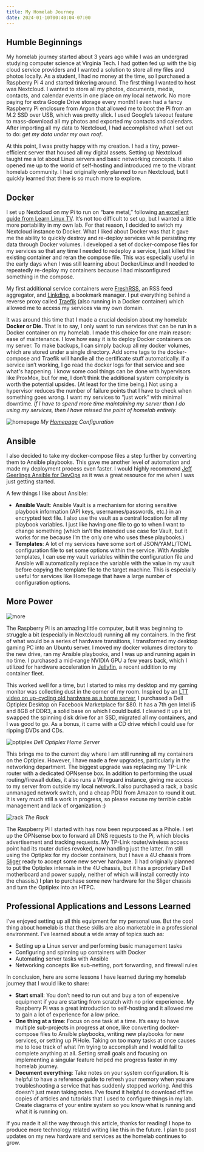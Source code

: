 ```yaml
---
title: My Homelab Journey
date: 2024-01-10T00:40:04-07:00
---
```


## Humble Beginnings

My homelab journey started about 3 years ago while I was an undergrad studying computer science at Virginia Tech. I had gotten fed up with the big cloud service providers and I wanted a solution to store all my files and photos locally. As a student, I had no money at the time, so I purchased a Raspberry Pi 4 and started tinkering around. The first thing I wanted to host was Nextcloud. I wanted to store all my photos, documents, media, contacts, and calendar events in one place on my local network. No more paying for extra Google Drive storage every month! I even had a fancy Raspberry Pi enclosure from Argon that allowed me to boot the Pi from an M.2 SSD over USB, which was pretty slick. I used Google’s takeout feature to mass-download all my photos and exported my contacts and calendars. After importing all my data to Nextcloud, I had accomplished what I set out to do: *get my data under my own roof*.

At this point, I was pretty happy with my creation. I had a tiny, power-efficient server that housed all my digital assets. Setting up Nextcloud taught me a lot about Linux servers and basic networking concepts. It also opened me up to the world of self-hosting and introduced me to the vibrant homelab community. I had originally only planned to run Nextcloud, but I quickly learned that there is so much more to explore. 

## Docker

I set up Nextcloud on my Pi to run on “bare metal,” following [an excellent guide from Learn Linux TV](https://www.youtube.com/watch?v=y4dtcr2NL5M). It’s not too difficult to set up, but I wanted a little more portability in my own lab. For that reason, I decided to switch my Nextcloud instance to Docker. What I liked about Docker was that it gave me the ability to quickly destroy and re-deploy services while persisting my data through Docker volumes. I developed a set of docker-compose files for my services so that any time I needed to redeploy a service, I just killed the existing container and reran the compose file. This was especially useful in the early days when I was still learning about Docker/Linux and I needed to repeatedly re-deploy my containers because I had misconfigured something in the compose.

My first additional service containers were [FreshRSS](https://github.com/FreshRSS/FreshRSS), an RSS feed aggregator, and [Linkding](https://github.com/sissbruecker/linkding), a bookmark manager. I put everything behind a reverse proxy called [Traefik](https://doc.traefik.io/traefik/) (also running in a Docker container) which allowed me to access my services via my own domain.

It was around this time that I made a crucial decision about my homelab: **Docker or Die.** That is to say, I only want to run services that can be run in a Docker container on my homelab. I made this choice for one main reason: ease of maintenance. I love how easy it is to deploy Docker containers on my server. To make backups, I can simply backup all my docker volumes, which are stored under a single directory. Add some tags to the docker-compose and Traefik will handle all the certificate stuff automatically. If a service isn’t working, I go read the docker logs for that service and see what's happening. I know some cool things can be done with hypervisors like ProxMox, but for me, I don’t think the additional system complexity is worth the potential upsides. (At least for the time being.) Not using a hypervisor reduces the number of failure points that I have to check when something goes wrong. I want my services to “just work” with minimal downtime. *If I have to spend more time maintaining my server than I do using my services, then I have missed the point of homelab entirely.*

![homepage](/images/homepage.png)
*My [Homepage](https://github.com/gethomepage/homepage) Configuration*

## Ansible

I also decided to take my docker-compose files a step further by converting them to Ansible playbooks. This gave me another level of automation and made my deployment process even faster. I would highly recommend [Jeff Geerlings Ansible for DevOps](https://www.jeffgeerling.com/project/ansible-devops) as it was a great resource for me when I was just getting started.

A few things I like about Ansible:

- **Ansible Vault**: Ansible Vault is a mechanism for storing sensitive playbook information (API keys, usernames/passwords, etc.) in an encrypted text file. I also use the vault as a central location for all my playbook variables. I just like having one file to go to when I want to change something (which isn’t the intended use case for Vault, but it works for me because I’m the only one who uses these playbooks.)
- **Templates**: A lot of my services have some sort of JSON/YAML/TOML configuration file to set some options within the service. With Ansible templates, I can use my vault variables within the configuration file and Ansible will automatically replace the variable with the value in my vault before copying the template file to the target machine. This is especially useful for services like Homepage that have a large number of configuration options.

## More Power

![more](/images/more.gif)

The Raspberry Pi is an amazing little computer, but it was beginning to struggle a bit (especially in Nextcloud) running all my containers. In the first of what would be a series of hardware transitions, I transformed my desktop gaming PC into an Ubuntu server. I moved my docker volumes directory to the new drive, ran my Ansible playbooks, and I was up and running again in no time. I purchased a mid-range NVIDIA GPU a few years back, which I utilized for hardware acceleration in [Jellyfin](https://jellyfin.org/), a recent addition to my container fleet.

This worked well for a time, but I started to miss my desktop and my gaming monitor was collecting dust in the corner of my room. Inspired by an [LTT video on up-cycling old hardware as a home server](https://www.youtube.com/watch?v=zPmqbtKwtgw), I purchased a Dell Optiplex Desktop on Facebook Marketplace for $80. It has a 7th gen Intel i5 and 8GB of DDR3, a solid base on which I could build. I cleaned it up a bit, swapped the spinning disk drive for an SSD, migrated all my containers, and I was good to go. As a bonus, it came with a CD drive which I could use for ripping DVDs and CDs.

![optiplex](/images/optiplex.png)
*Dell Optiplex Home Server*

This brings me to the current day where I am still running all my containers on the Optiplex. However, I have made a few upgrades, particularly in the networking department. The biggest upgrade was replacing my TP-Link router with a dedicated OPNsense box. In addition to performing the usual routing/firewall duties, it also runs a Wireguard instance, giving me access to my server from outside my local network. I also purchased a rack, a basic unmanaged network switch, and a cheap PDU from Amazon to round it out. It is very much still a work in progress, so please excuse my terrible cable management and lack of organization :)

![rack](/images/rack.jpg)
*The Rack*

The Raspberry Pi I started with has now been repurposed as a Pihole. I set up the OPNsense box to forward all DNS requests to the Pi, which blocks advertisement and tracking requests. My TP-Link router/wireless access point had its router duties revoked, now handling just the latter. I’m still using the Optiplex for my docker containers, but I have a 4U chassis from [Sliger](https://www.sliger.com/) ready to accept some new server hardware. (I had originally planned to put the Optiplex internals in the 4U chassis, but it has a proprietary Dell motherboard and power supply, neither of which will install correctly into the chassis.) I plan to purchase some new hardware for the Sliger chassis and turn the Optiplex into an HTPC.

## Professional Applications and Lessons Learned

I’ve enjoyed setting up all this equipment for my personal use. But the cool thing about homelab is that these skills are also marketable in a professional environment. I’ve learned about a wide array of topics such as:

- Setting up a Linux server and performing basic management tasks
- Configuring and spinning up containers with Docker
- Automating server tasks with Ansible
- Networking concepts like sub-netting, port forwarding, and firewall rules

In conclusion, here are some lessons I have learned during my homelab journey that I would like to share:

- **Start small**: You don’t need to run out and buy a ton of expensive equipment if you are starting from scratch with no prior experience. My Raspberry Pi was a great introduction to self-hosting and it allowed me to gain a lot of experience for a low price.
- **One thing at a time**: Focus on one task at a time. It’s easy to have multiple sub-projects in progress at once, like converting docker-compose files to Ansible playbooks, writing new playbooks for new services, or setting up PiHole. Taking on too many tasks at once causes me to lose track of what I’m trying to accomplish and I would fail to complete anything at all. Setting small goals and focusing on implementing a singular feature helped me progress faster in my homelab journey.
- **Document everything**: Take notes on your system configuration. It is helpful to have a reference guide to refresh your memory when you are troubleshooting a service that has suddenly stopped working. And this doesn’t just mean taking notes. I've found it helpful to download offline copies of articles and tutorials that I used to configure things in my lab. Create diagrams of your entire system so you know what is running and what it is running on.

If you made it all the way through this article, thanks for reading! I hope to produce more technology related writing like this in the future. I plan to post updates on my new hardware and services as the homelab continues to grow.
